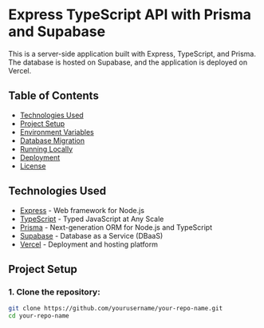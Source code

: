 # Express TypeScript API with Prisma and Supabase

This is a server-side application built with Express, TypeScript, and Prisma. The database is hosted on Supabase, and the application is deployed on Vercel.

## Table of Contents

- [Technologies Used](#technologies-used)
- [Project Setup](#project-setup)
- [Environment Variables](#environment-variables)
- [Database Migration](#database-migration)
- [Running Locally](#running-locally)
- [Deployment](#deployment)
- [License](#license)

## Technologies Used

- [Express](https://expressjs.com/) - Web framework for Node.js
- [TypeScript](https://www.typescriptlang.org/) - Typed JavaScript at Any Scale
- [Prisma](https://www.prisma.io/) - Next-generation ORM for Node.js and TypeScript
- [Supabase](https://supabase.com/) - Database as a Service (DBaaS)
- [Vercel](https://vercel.com/) - Deployment and hosting platform

## Project Setup

### 1. Clone the repository:

```bash
git clone https://github.com/yourusername/your-repo-name.git
cd your-repo-name
